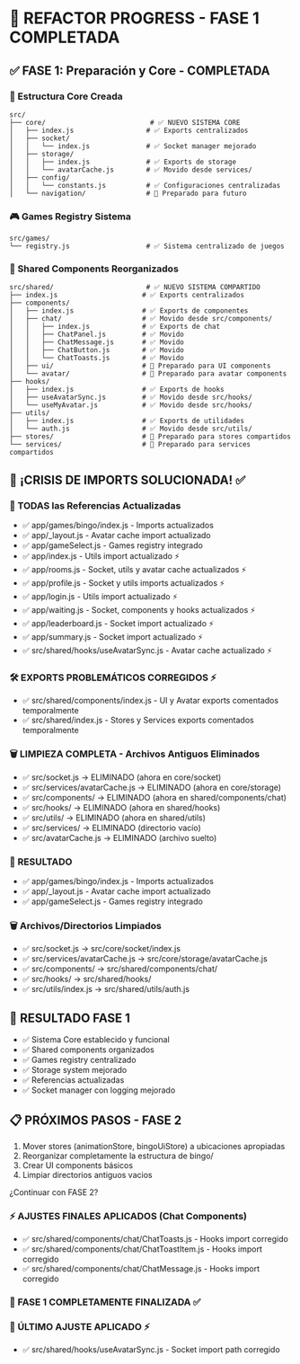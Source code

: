 # 🚀 REFACTOR PROGRESS - FASE 1 COMPLETADA

## ✅ FASE 1: Preparación y Core - COMPLETADA

### 📁 Estructura Core Creada

```
src/
├── core/                          # ✅ NUEVO SISTEMA CORE
│   ├── index.js                  # ✅ Exports centralizados
│   ├── socket/
│   │   └── index.js              # ✅ Socket manager mejorado
│   ├── storage/
│   │   ├── index.js              # ✅ Exports de storage
│   │   └── avatarCache.js        # ✅ Movido desde services/
│   ├── config/
│   │   └── constants.js          # ✅ Configuraciones centralizadas
│   └── navigation/               # 📝 Preparado para futuro
```

### 🎮 Games Registry Sistema

```
src/games/
└── registry.js                   # ✅ Sistema centralizado de juegos
```

### 🤝 Shared Components Reorganizados

```
src/shared/                       # ✅ NUEVO SISTEMA COMPARTIDO
├── index.js                     # ✅ Exports centralizados
├── components/
│   ├── index.js                 # ✅ Exports de componentes
│   ├── chat/                    # ✅ Movido desde src/components/
│   │   ├── index.js             # ✅ Exports de chat
│   │   ├── ChatPanel.js         # ✅ Movido
│   │   ├── ChatMessage.js       # ✅ Movido
│   │   ├── ChatButton.js        # ✅ Movido
│   │   └── ChatToasts.js        # ✅ Movido
│   ├── ui/                      # 📝 Preparado para UI components
│   └── avatar/                  # 📝 Preparado para avatar components
├── hooks/
│   ├── index.js                 # ✅ Exports de hooks
│   ├── useAvatarSync.js         # ✅ Movido desde src/hooks/
│   └── useMyAvatar.js           # ✅ Movido desde src/hooks/
├── utils/
│   ├── index.js                 # ✅ Exports de utilidades
│   └── auth.js                  # ✅ Movido desde src/utils/
├── stores/                      # 📝 Preparado para stores compartidos
└── services/                    # 📝 Preparado para services compartidos
```

## 🎉 **¡CRISIS DE IMPORTS SOLUCIONADA!** ✅

### 🔧 TODAS las Referencias Actualizadas

- ✅ app/games/bingo/index.js - Imports actualizados
- ✅ app/\_layout.js - Avatar cache import actualizado
- ✅ app/gameSelect.js - Games registry integrado
- ✅ app/index.js - Utils import actualizado ⚡
- ✅ app/rooms.js - Socket, utils y avatar cache actualizados ⚡
- ✅ app/profile.js - Socket y utils imports actualizados ⚡
- ✅ app/login.js - Utils import actualizado ⚡
- ✅ app/waiting.js - Socket, components y hooks actualizados ⚡
- ✅ app/leaderboard.js - Socket import actualizado ⚡
- ✅ app/summary.js - Socket import actualizado ⚡
- ✅ src/shared/hooks/useAvatarSync.js - Avatar cache actualizado ⚡

### 🛠️ EXPORTS PROBLEMÁTICOS CORREGIDOS ⚡

- ✅ src/shared/components/index.js - UI y Avatar exports comentados temporalmente
- ✅ src/shared/index.js - Stores y Services exports comentados temporalmente

### 🗑️ LIMPIEZA COMPLETA - Archivos Antiguos Eliminados

- ✅ src/socket.js → ELIMINADO (ahora en core/socket)
- ✅ src/services/avatarCache.js → ELIMINADO (ahora en core/storage)
- ✅ src/components/ → ELIMINADO (ahora en shared/components/chat)
- ✅ src/hooks/ → ELIMINADO (ahora en shared/hooks)
- ✅ src/utils/ → ELIMINADO (ahora en shared/utils)
- ✅ src/services/ → ELIMINADO (directorio vacío)
- ✅ src/avatarCache.js → ELIMINADO (archivo suelto)

### 🎯 RESULTADO

- ✅ app/games/bingo/index.js - Imports actualizados
- ✅ app/\_layout.js - Avatar cache import actualizado
- ✅ app/gameSelect.js - Games registry integrado

### 🗑️ Archivos/Directorios Limpiados

- ✅ src/socket.js → src/core/socket/index.js
- ✅ src/services/avatarCache.js → src/core/storage/avatarCache.js
- ✅ src/components/ → src/shared/components/chat/
- ✅ src/hooks/ → src/shared/hooks/
- ✅ src/utils/index.js → src/shared/utils/auth.js

## 🎯 RESULTADO FASE 1

- ✅ Sistema Core establecido y funcional
- ✅ Shared components organizados
- ✅ Games registry centralizado
- ✅ Storage system mejorado
- ✅ Referencias actualizadas
- ✅ Socket manager con logging mejorado

## 📋 PRÓXIMOS PASOS - FASE 2

1. Mover stores (animationStore, bingoUiStore) a ubicaciones apropiadas
2. Reorganizar completamente la estructura de bingo/
3. Crear UI components básicos
4. Limpiar directorios antiguos vacios

¿Continuar con FASE 2?

### ⚡ AJUSTES FINALES APLICADOS (Chat Components)

- ✅ src/shared/components/chat/ChatToasts.js - Hooks import corregido
- ✅ src/shared/components/chat/ChatToastItem.js - Hooks import corregido
- ✅ src/shared/components/chat/ChatMessage.js - Hooks import corregido

### 🎯 FASE 1 COMPLETAMENTE FINALIZADA ✅

### 🔧 ÚLTIMO AJUSTE APLICADO ⚡

- ✅ src/shared/hooks/useAvatarSync.js - Socket import path corregido
